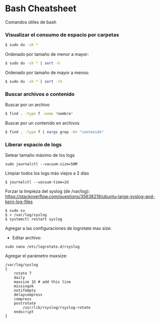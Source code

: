# Bash Cheatsheet
Comandos útiles de bash

### Visualizar el consumo de espacio por carpetas
```sh
$ sudo du -sh *
```
Ordenado por tamaño de menor a mayor:
```sh
$ sudo du -sh * | sort -h
```
Ordenado por tamaño de mayor a menos:
```sh
$ sudo du -sh * | sort -rh
```

### Buscar archivos o contenido
Buscar por un archivo
```sh
$ find . -type f -name *nombre*
```
Buscar por un contenido en archivos
```sh
$ find . -type f | xargs grep -Hn "contenido"
```

### Liberar espacio de logs
Setear tamaño máximo de los logs
```
sudo journalctl --vacuum-size=50M
```
Limpiar todos los logs más viejos a 2 días
```
$ journalctl --vacuum-time=2d
```
Forzar la limpieza del syslog (de /var/log):
https://stackoverflow.com/questions/35638219/ubuntu-large-syslog-and-kern-log-files
```
$ sudo su
$ > /var/log/syslog
$ systemctl restart syslog
```
Agregar a las configuraciones de logrotate max size:
- Editar archivo:
```
sudo nano /etc/logrotate.d/rsyslog
```
Agregar el parámetro maxsize:
```
/var/log/syslog
{
    rotate 7
    daily
    maxsize 1G # add this line
    missingok
    notifempty
    delaycompress
    compress
    postrotate
        /usr/lib/rsyslog/rsyslog-rotate
    endscript
}
```
